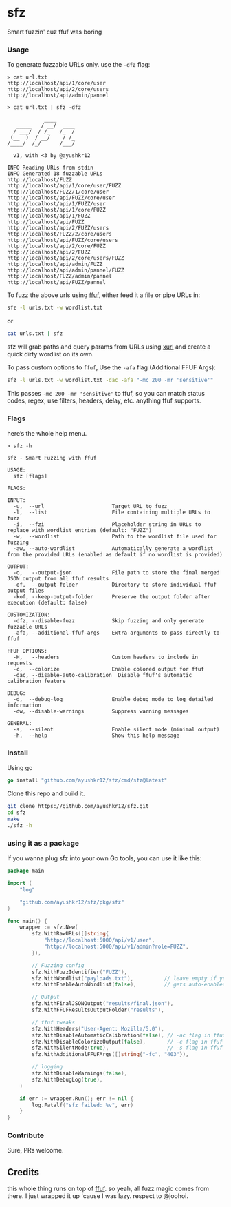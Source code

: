 # sfz

Smart fuzzin' cuz ffuf was boring

### Usage

To generate fuzzable URLs only. use the `-dfz` flag:

```console
> cat url.txt
http://localhost/api/1/core/user
http://localhost/api/2/core/users
http://localhost/api/admin/pannel

> cat url.txt | sfz -dfz

            ____
   _____   / __/  ____
  / ___/  / /_   /_  /
 (__  )  / __/    / /_
/____/  /_/      /___/

  v1, with <3 by @ayushkr12

INFO Reading URLs from stdin
INFO Generated 18 fuzzable URLs
http://localhost/FUZZ
http://localhost/api/1/core/user/FUZZ
http://localhost/FUZZ/1/core/user
http://localhost/api/FUZZ/core/user
http://localhost/api/1/FUZZ/user
http://localhost/api/1/core/FUZZ
http://localhost/api/1/FUZZ
http://localhost/api/FUZZ
http://localhost/api/2/FUZZ/users
http://localhost/FUZZ/2/core/users
http://localhost/api/FUZZ/core/users
http://localhost/api/2/core/FUZZ
http://localhost/api/2/FUZZ
http://localhost/api/2/core/users/FUZZ
http://localhost/api/admin/FUZZ
http://localhost/api/admin/pannel/FUZZ
http://localhost/FUZZ/admin/pannel
http://localhost/api/FUZZ/pannel
```

To fuzz the above urls using [ffuf](https://github.com/ffuf/ffuf), either feed it a file or pipe URLs in:

```bash
sfz -l urls.txt -w wordlist.txt
```

or

```bash
cat urls.txt | sfz
```

sfz will grab paths and query params from URLs using [xurl](https://github.com/ayushkr12/xurl) and create a quick dirty wordlist on its own.

To pass custom options to `ffuf`, Use the `-afa` flag (Additional FFUF Args):

```bash
sfz -l urls.txt -w wordlist.txt -dac -afa "-mc 200 -mr 'sensitive'"
```

This passes `-mc 200 -mr 'sensitive'` to ffuf, so you can match status codes, regex, use filters, headers, delay, etc. anything ffuf supports.

### Flags

here’s the whole help menu.

```console
> sfz -h

sfz - Smart Fuzzing with ffuf

USAGE:
  sfz [flags]

FLAGS:

INPUT:
  -u,  --url                      Target URL to fuzz
  -l,  --list                     File containing multiple URLs to fuzz
  -i,  --fzi                      Placeholder string in URLs to replace with wordlist entries (default: "FUZZ")
  -w,  --wordlist                 Path to the wordlist file used for fuzzing
  -aw, --auto-wordlist            Automatically generate a wordlist from the provided URLs (enabled as default if no wordlist is provided)

OUTPUT:
  -o,   --output-json             File path to store the final merged JSON output from all ffuf results
  -of,  --output-folder           Directory to store individual ffuf output files
  -kof, --keep-output-folder      Preserve the output folder after execution (default: false)

CUSTOMIZATION:
  -dfz, --disable-fuzz            Skip fuzzing and only generate fuzzable URLs
  -afa, --additional-ffuf-args    Extra arguments to pass directly to ffuf

FFUF OPTIONS:
  -H,   --headers                 Custom headers to include in requests
  -c,  --colorize                 Enable colored output for ffuf
  -dac, --disable-auto-calibration  Disable ffuf's automatic calibration feature

DEBUG:
  -d,  --debug-log                Enable debug mode to log detailed information
  -dw, --disable-warnings         Suppress warning messages

GENERAL:
  -s,  --silent                   Enable silent mode (minimal output)
  -h,  --help                     Show this help message
```

### Install

Using go

```go
go install "github.com/ayushkr12/sfz/cmd/sfz@latest"
```

Clone this repo and build it.

```bash
git clone https://github.com/ayushkr12/sfz.git
cd sfz
make
./sfz -h
```

### using it as a package

If you wanna plug sfz into your own Go tools, you can use it like this:

```go
package main

import (
	"log"

	"github.com/ayushkr12/sfz/pkg/sfz"
)

func main() {
	wrapper := sfz.New(
		sfz.WithRawURLs([]string{
			"http://localhost:5000/api/v1/user",
			"http://localhost:5000/api/v1/admin?role=FUZZ",
		}),

		// Fuzzing config
		sfz.WithFuzzIdentifier("FUZZ"),
		sfz.WithWordlist("payloads.txt"),          // leave empty if you want auto wordlist
		sfz.WithEnableAutoWordlist(false),         // gets auto-enabled if no wordlist is given

		// Output
		sfz.WithFinalJSONOutput("results/final.json"),
		sfz.WithFFUFResultsOutputFolder("results"),

		// ffuf tweaks
		sfz.WithHeaders("User-Agent: Mozilla/5.0"),
		sfz.WithDisableAutomaticCalibration(false), // -ac flag in ffuf
		sfz.WithDisableColorizeOutput(false),       // -c flag in ffuf
		sfz.WithSilentMode(true),                   // -s flag in ffuf
		sfz.WithAdditionalFFUFArgs([]string{"-fc", "403"}),

		// logging
		sfz.WithDisableWarnings(false),
		sfz.WithDebugLog(true),
	)

	if err := wrapper.Run(); err != nil {
		log.Fatalf("sfz failed: %v", err)
	}
}
```

### Contribute

Sure, PRs welcome.

## Credits
this whole thing runs on top of [ffuf](https://github.com/ffuf/ffuf). so yeah, all fuzz magic comes from there. I just wrapped it up 'cause I was lazy. respect to @joohoi.
